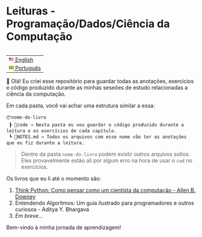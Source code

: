 # Leituras - Programação/Dados/Ciência da Computação


<table align="right">
 <tr><td><a href="README.md"><img src="images/us-flag.png" height="13"> English</a></td></tr>
 <tr><td><a href="README_pt.md"><img src="images/br-flag.png" height="13"> Português</a></td></tr>
 </table>
<br><br>

:wave: Olá! Eu criei esse repositório para guardar todas as anotações, exercícios e código produzido durante as minhas seseões de estudo relacionadas a ciência da computação.

Em cada pasta, você vai achar uma estrutura similar a essa:

```
📦nome-do-livro
 ┣ 📂code → Nesta pasta eu vou guardar o código produzido durante a leitura e os exercícios de cada capítulo.
 ┗ 📜NOTES.md → Todos os arquivos com esse nome vão ter as anotações que eu fiz durante a leitura.
```

> Dentro da pasta `nome-do-livro` podem existir outros arquivos soltos. Eles provavelmente estão ali por algum erro na hora de usar o `cwd` no exercícios.

Os livros que eu li até o momento são:

1. [Think Python: Como pensar como um cientista da computação - Allen B. Downey](https://greenteapress.com/wp/think-python-2e/)
2. Entendendo Algoritmos: Um guia ilustrado para programadores e outros curiosos - Aditya Y. Bhargava
3. *Em breve...*


Bem-vindo à minha jornada de aprendizagem!
